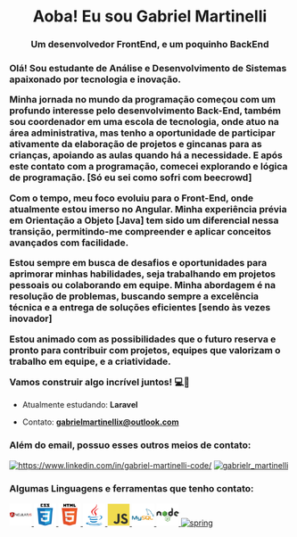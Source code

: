 <h1 align="center">Aoba! Eu sou Gabriel Martinelli</h1>
<h3 align="center">Um desenvolvedor FrontEnd, e um poquinho BackEnd</h3>

<h3>Olá! Sou estudante de Análise e Desenvolvimento de Sistemas apaixonado por tecnologia e inovação. 
  
Minha jornada no mundo da programação começou com um profundo interesse pelo desenvolvimento Back-End, também sou coordenador em uma escola de tecnologia, onde atuo na área administrativa, mas tenho a oportunidade de participar ativamente da elaboração de projetos e gincanas para as crianças, apoiando as aulas quando há a necessidade. E após este contato com a programação, comecei explorando e lógica de programação. [Só eu sei como sofri com beecrowd]

Com o tempo, meu foco evoluiu para o Front-End, onde atualmente estou imerso no Angular. Minha experiência prévia em Orientação a Objeto [Java] tem sido um diferencial nessa transição, permitindo-me compreender e aplicar conceitos avançados com facilidade.

Estou sempre em busca de desafios e oportunidades para aprimorar minhas habilidades, seja trabalhando em projetos pessoais ou colaborando em equipe. Minha abordagem é na resolução de problemas, buscando sempre a excelência técnica e a entrega de soluções eficientes [sendo às vezes inovador]

Estou animado com as possibilidades que o futuro reserva e pronto para contribuir com projetos, equipes que valorizam o trabalho em equipe, e a criatividade. 

**Vamos construir algo incrível juntos! 💻🚀**</h3>

- Atualmente estudando: **Laravel**

- Contato: **gabrielmartinellix@outlook.com**

<h3 align="left">Além do email, possuo esses outros meios de contato:</h3>
<p align="left">
<a href="https://linkedin.com/in/https://www.linkedin.com/in/gabriel-martinelli-code/" target="blank"><img align="center" src="https://raw.githubusercontent.com/rahuldkjain/github-profile-readme-generator/master/src/images/icons/Social/linked-in-alt.svg" alt="https://www.linkedin.com/in/gabriel-martinelli-code/" height="30" width="40" /></a>
<a href="https://instagram.com/gabrielr_martinelli" target="blank"><img align="center" src="https://raw.githubusercontent.com/rahuldkjain/github-profile-readme-generator/master/src/images/icons/Social/instagram.svg" alt="gabrielr_martinelli" height="30" width="40" /></a>
</p>

<h3 align="left">Algumas Linguagens e ferramentas que tenho contato:</h3>
<p align="left"> <a href="https://angular.io" target="_blank" rel="noreferrer"> <img src="https://raw.githubusercontent.com/devicons/devicon/master/icons/angularjs/angularjs-original-wordmark.svg" alt="angularjs" width="40" height="40"/> </a> <a href="https://www.w3schools.com/css/" target="_blank" rel="noreferrer"> <img src="https://raw.githubusercontent.com/devicons/devicon/master/icons/css3/css3-original-wordmark.svg" alt="css3" width="40" height="40"/> </a> <a href="https://www.w3.org/html/" target="_blank" rel="noreferrer"> <img src="https://raw.githubusercontent.com/devicons/devicon/master/icons/html5/html5-original-wordmark.svg" alt="html5" width="40" height="40"/> </a> <a href="https://www.java.com" target="_blank" rel="noreferrer"> <img src="https://raw.githubusercontent.com/devicons/devicon/master/icons/java/java-original.svg" alt="java" width="40" height="40"/> </a> <a href="https://developer.mozilla.org/en-US/docs/Web/JavaScript" target="_blank" rel="noreferrer"> <img src="https://raw.githubusercontent.com/devicons/devicon/master/icons/javascript/javascript-original.svg" alt="javascript" width="40" height="40"/> </a> <a href="https://www.mysql.com/" target="_blank" rel="noreferrer"> <img src="https://raw.githubusercontent.com/devicons/devicon/master/icons/mysql/mysql-original-wordmark.svg" alt="mysql" width="40" height="40"/> </a> <a href="https://nodejs.org" target="_blank" rel="noreferrer"> <img src="https://raw.githubusercontent.com/devicons/devicon/master/icons/nodejs/nodejs-original-wordmark.svg" alt="nodejs" width="40" height="40"/> </a> <a href="https://spring.io/" target="_blank" rel="noreferrer"> <img src="https://www.vectorlogo.zone/logos/springio/springio-icon.svg" alt="spring" width="40" height="40"/> </a> </p>
